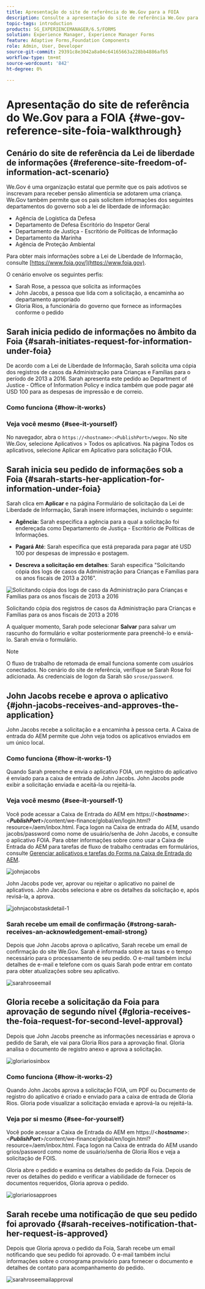 ```yaml
---
title: Apresentação do site de referência do We.Gov para a FOIA
description: Consulte a apresentação do site de referência We.Gov para entender como a AEM Forms ajuda os governos a receber e transmitir as informações solicitadas por indivíduos de acordo com a Lei de Liberdade de Informação.
topic-tags: introduction
products: SG_EXPERIENCEMANAGER/6.5/FORMS
solution: Experience Manager, Experience Manager Forms
feature: Adaptive Forms,Foundation Components
role: Admin, User, Developer
source-git-commit: 29391c8e3042a8a04c64165663a228bb4886afb5
workflow-type: tm+mt
source-wordcount: '842'
ht-degree: 0%

---
```


# Apresentação do site de referência do We.Gov para a FOIA {#we-gov-reference-site-foia-walkthrough}

## Cenário do site de referência da Lei de liberdade de informações {#reference-site-freedom-of-information-act-scenario}

We.Gov é uma organização estatal que permite que os pais adotivos se inscrevam para receber pensão alimentícia se adotarem uma criança. We.Gov também permite que os pais solicitem informações dos seguintes departamentos do governo sob a lei de liberdade de informação:

* Agência de Logística da Defesa
* Departamento de Defesa Escritório do Inspetor Geral
* Departamento de Justiça - Escritório de Políticas de Informação
* Departamento da Marinha
* Agência de Proteção Ambiental

Para obter mais informações sobre a Lei de Liberdade de Informação, consulte [https://www.foia.gov/](https://www.foia.gov).

O cenário envolve os seguintes perfis:

* Sarah Rose, a pessoa que solicita as informações
* John Jacobs, a pessoa que lida com a solicitação, a encaminha ao departamento apropriado
* Gloria Rios, a funcionária do governo que fornece as informações conforme o pedido

## Sarah inicia pedido de informações no âmbito da Foia {#sarah-initiates-request-for-information-under-foia}

De acordo com a Lei de Liberdade de Informação, Sarah solicita uma cópia dos registros de casos da Administração para Crianças e Famílias para o período de 2013 a 2016. Sarah apresenta este pedido ao Department of Justice - Office of Information Policy e indica também que pode pagar até USD 100 para as despesas de impressão e de correio.

### Como funciona {#how-it-works}

### Veja você mesmo {#see-it-yourself}

No navegador, abra o `https://<hostname>:<PublishPort>/wegov`. No site We.Gov, selecione Aplicativos > Todos os aplicativos. Na página Todos os aplicativos, selecione Aplicar em Aplicativo para solicitação FOIA.

## Sarah inicia seu pedido de informações sob a Foia {#sarah-starts-her-application-for-information-under-foia}

Sarah clica em **Aplicar** e na página Formulário de solicitação da Lei de Liberdade de Informação, Sarah insere informações, incluindo o seguinte:

* **Agência:** Sarah especifica a agência para a qual a solicitação foi endereçada como Departamento de Justiça - Escritório de Políticas de Informações.

* **Pagará Até**: Sarah especifica que está preparada para pagar até USD 100 por despesas de impressão e postagem.
* **Descreva a solicitação em detalhes**: Sarah especifica &quot;Solicitando cópia dos logs de casos da Administração para Crianças e Famílias para os anos fiscais de 2013 a 2016&quot;.

![Solicitando cópia dos logs de caso da Administração para Crianças e Famílias para os anos fiscais de 2013 a 2016](assets/sarahfiosform.png)

Solicitando cópia dos registros de casos da Administração para Crianças e Famílias para os anos fiscais de 2013 a 2016

A qualquer momento, Sarah pode selecionar **Salvar** para salvar um rascunho do formulário e voltar posteriormente para preenchê-lo e enviá-lo. Sarah envia o formulário.

>[!NOTE]
>
>O fluxo de trabalho de retomada de email funciona somente com usuários conectados. No cenário do site de referência, verifique se Sarah Rose foi adicionada. As credenciais de logon da Sarah são `srose/password`.

## John Jacobs recebe e aprova o aplicativo {#john-jacobs-receives-and-approves-the-application}

John Jacobs recebe a solicitação e a encaminha à pessoa certa. A Caixa de entrada do AEM permite que John veja todos os aplicativos enviados em um único local.

### Como funciona {#how-it-works-1}

Quando Sarah preenche e envia o aplicativo FOIA, um registro do aplicativo é enviado para a caixa de entrada de John Jacobs. John Jacobs pode exibir a solicitação enviada e aceitá-la ou rejeitá-la.

### Veja você mesmo {#see-it-yourself-1}

Você pode acessar a Caixa de Entrada do AEM em https://&lt;***hostname***>:&lt;***PublishPort***>/content/we-finance/global/en/login.html?resource=/aem/inbox.html. Faça logon na Caixa de entrada do AEM, usando jacobs/password como nome de usuário/senha de John Jacobs, e consulte o aplicativo FOIA. Para obter informações sobre como usar a Caixa de Entrada do AEM para tarefas de fluxo de trabalho centradas em formulários, consulte [Gerenciar aplicativos e tarefas do Forms na Caixa de Entrada do AEM](/help/forms/using/manage-applications-inbox.md).

![johnjacobs](assets/johnjacobs.png)

John Jacobs pode ver, aprovar ou rejeitar o aplicativo no painel de aplicativos. John Jacobs seleciona e abre os detalhes da solicitação e, após revisá-la, a aprova.

![johnjacobstaskdetail-1](assets/johnjacobstaskdetail-1.png)

### <strong>Sarah recebe um email de confirmação</strong> {#strong-sarah-receives-an-acknowledgement-email-strong}

Depois que John Jacobs aprova o aplicativo, Sarah recebe um email de confirmação do site We.Gov. Sarah é informada sobre as taxas e o tempo necessário para o processamento de seu pedido. O e-mail também inclui detalhes de e-mail e telefone com os quais Sarah pode entrar em contato para obter atualizações sobre seu aplicativo.

![sarahroseemail](assets/sarahroseemail.png)

## Gloria recebe a solicitação da Foia para aprovação de segundo nível {#gloria-receives-the-foia-request-for-second-level-approval}

Depois que John Jacobs preenche as informações necessárias e aprova o pedido de Sarah, ele vai para Gloria Rios para a aprovação final. Gloria analisa o documento de registro anexo e aprova a solicitação.

![gloriariosinbox](assets/gloriariosinbox.png)

### Como funciona {#how-it-works-2}

Quando John Jacobs aprova a solicitação FOIA, um PDF ou Documento de registro do aplicativo é criado e enviado para a caixa de entrada de Gloria Rios. Gloria pode visualizar a solicitação enviada e aprová-la ou rejeitá-la.

### Veja por si mesmo {#see-for-yourself}

Você pode acessar a Caixa de Entrada do AEM em https://&lt;***hostname***>:&lt;***PublishPort***>/content/we-finance/global/en/login.html?resource=/aem/inbox.html. Faça logon na Caixa de entrada do AEM usando grios/password como nome de usuário/senha de Gloria Rios e veja a solicitação de FOIS.

Gloria abre o pedido e examina os detalhes do pedido da Foia. Depois de rever os detalhes do pedido e verificar a viabilidade de fornecer os documentos requeridos, Gloria aprova o pedido.

![gloriariosapproes](assets/gloriariosapproves.png)

## Sarah recebe uma notificação de que seu pedido foi aprovado {#sarah-receives-notification-that-her-request-is-approved}

Depois que Gloria aprova o pedido da Foia, Sarah recebe um email notificando que seu pedido foi aprovado. O e-mail também inclui informações sobre o cronograma provisório para fornecer o documento e detalhes de contato para acompanhamento do pedido.

![sarahroseemailapproval](assets/sarahroseemailapproval.png)
